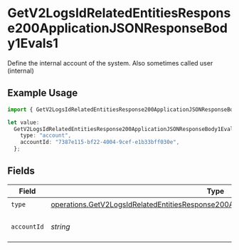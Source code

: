 # GetV2LogsIdRelatedEntitiesResponse200ApplicationJSONResponseBody1Evals1

Define the internal account of the system. Also sometimes called user (internal)

## Example Usage

```typescript
import { GetV2LogsIdRelatedEntitiesResponse200ApplicationJSONResponseBody1Evals1 } from "orq-poc-typescript-multi-env-version/models/operations";

let value:
  GetV2LogsIdRelatedEntitiesResponse200ApplicationJSONResponseBody1Evals1 = {
    type: "account",
    accountId: "7387e115-bf22-4004-9cef-e1b33bff030e",
  };
```

## Fields

| Field                                                                                                                                                                                            | Type                                                                                                                                                                                             | Required                                                                                                                                                                                         | Description                                                                                                                                                                                      |
| ------------------------------------------------------------------------------------------------------------------------------------------------------------------------------------------------ | ------------------------------------------------------------------------------------------------------------------------------------------------------------------------------------------------ | ------------------------------------------------------------------------------------------------------------------------------------------------------------------------------------------------ | ------------------------------------------------------------------------------------------------------------------------------------------------------------------------------------------------ |
| `type`                                                                                                                                                                                           | [operations.GetV2LogsIdRelatedEntitiesResponse200ApplicationJSONResponseBody1Evals7Type](../../models/operations/getv2logsidrelatedentitiesresponse200applicationjsonresponsebody1evals7type.md) | :heavy_check_mark:                                                                                                                                                                               | N/A                                                                                                                                                                                              |
| `accountId`                                                                                                                                                                                      | *string*                                                                                                                                                                                         | :heavy_check_mark:                                                                                                                                                                               | The id of the resource                                                                                                                                                                           |
